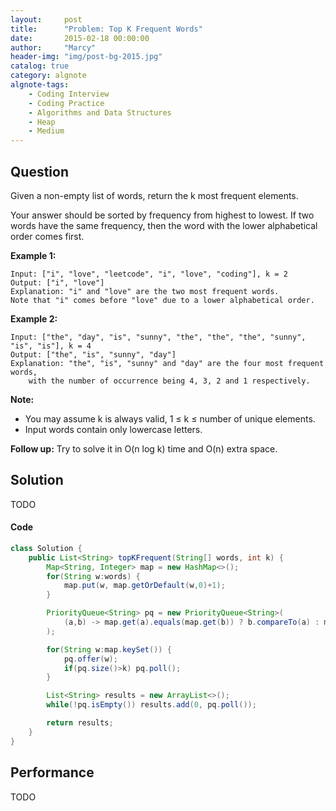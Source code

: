 ```yaml
---
layout:     post
title:      "Problem: Top K Frequent Words"
date:       2015-02-18 00:00:00
author:     "Marcy"
header-img: "img/post-bg-2015.jpg"
catalog: true
category: algnote
algnote-tags:
    - Coding Interview
    - Coding Practice
    - Algorithms and Data Structures
    - Heap
    - Medium
---
```


## Question

Given a non-empty list of words, return the k most frequent elements.

Your answer should be sorted by frequency from highest to lowest. If two words have the same frequency, then the word with the lower alphabetical order comes first.

**Example 1:**
```
Input: ["i", "love", "leetcode", "i", "love", "coding"], k = 2
Output: ["i", "love"]
Explanation: "i" and "love" are the two most frequent words.
Note that "i" comes before "love" due to a lower alphabetical order.
```

**Example 2:**
```
Input: ["the", "day", "is", "sunny", "the", "the", "the", "sunny", "is", "is"], k = 4
Output: ["the", "is", "sunny", "day"]
Explanation: "the", "is", "sunny" and "day" are the four most frequent words,
    with the number of occurrence being 4, 3, 2 and 1 respectively.
```

**Note:**
- You may assume k is always valid, 1 ≤ k ≤ number of unique elements.
- Input words contain only lowercase letters.

**Follow up:**
Try to solve it in O(n log k) time and O(n) extra space.

## Solution
TODO

#### Code
```java
class Solution {
    public List<String> topKFrequent(String[] words, int k) {
        Map<String, Integer> map = new HashMap<>();
        for(String w:words) {
            map.put(w, map.getOrDefault(w,0)+1);
        }

        PriorityQueue<String> pq = new PriorityQueue<String>(
            (a,b) -> map.get(a).equals(map.get(b)) ? b.compareTo(a) : map.get(a) - map.get(b)
        );

        for(String w:map.keySet()) {
            pq.offer(w);
            if(pq.size()>k) pq.poll();
        }

        List<String> results = new ArrayList<>();
        while(!pq.isEmpty()) results.add(0, pq.poll());

        return results;
    }
}
```

## Performance
TODO
